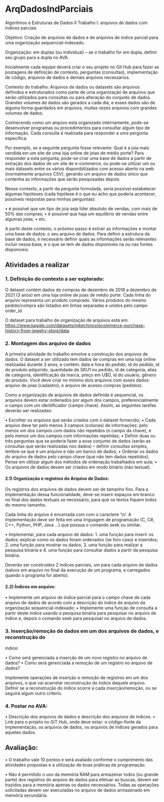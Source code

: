 # ArqDadosIndParciais
Algoritmos e Estruturas de Dados II
Trabalho I: arquivos de dados com índices parciais

Objetivo: Criação de arquivos de dados e de arquivos de índice parcial para uma organização
sequencial-indexado.

Organização: em duplas (ou individual) – se o trabalho for em dupla, definir seu grupo para a 
dupla no AVA.

Inicialmente cada equipe deverá criar o seu projeto no Git Hub para fazer as postagens de
definição de contexto, perguntas (consultas), implementação de código, arquivos de dados e
demais arquivos necessários.

Contexto do trabalho:
Arquivos de dados ou datasets são arquivos definidos e estruturados como parte de uma
organização de arquivos que serão utilizados para consultas ou para alteração do conjunto de
dados. Grandes volumes de dados são gerados a cada dia, e esses dados são de alguma forma
guardados em arquivos, muitas vezes arquivos com grandes volumes de dados.

Conhecendo como um arquivo está organizado internamente, pode-se desenvolver programas ou
procedimentos para consultar algum tipo de informação. Cada consulta é realizada para
responder a uma pergunta específica:

Por exemplo, se a seguinte pergunta fosse relevante: Qual é a joia mais vendida em um
site de uma loja online de joias de médio porte? Para responder a esta pergunta, pode-se criar
uma base de dados a partir de extração dos dados de um site de e-commerce, ou pode-se utilizar
um ou mais datasets entre os vários disponibilizados com acesso aberto na web (normalmente
arquivos CSV), gerando um arquivo de dados único que contenha as informações que serão
pesquisadas depois.

Nesse contexto, a partir da pergunta formulada, seria possível estabelecer algumas hipóteses
(cada hipótese é o que eu acho que poderia acontecer, possíveis respostas para minhas
perguntas):

• é possível que um tipo de joia seja líder absoluto de vendas, com mais de 50% das
compras;
• é possível que haja um equilíbrio de vendas entre algumas joias;
• etc.

A partir deste contexto, o próximo passo é extrair as informações e montar uma base de dados: o
seu arquivo de dados. Para definir a estrutura da base de dados, é necessário definir quais as
informações serão relevantes incluir nessa base, e o que se tem de dados disponíveis na ou nas
fontes disponíveis. 

## Atividades a realizar

### 1. Definição do contexto a ser explorado:

O dataset contém dados de compras de dezembro de 2018 a dezembro de 2021 (3 anos) em uma
loja online de joias de médio porte. Cada linha do arquivo representa um produto comprado.
Vários produtos do mesmo pedido/compra são listados em linhas separadas e unidos pelo campo
order_id.

O dataset para trabalho de organização de arquivos está em:
https://www.kaggle.com/datasets/mkechinov/ecommerce-purchase-history-from-jewelry-store/data

### 2. Montagem dos arquivo de dados
A primeira atividade do trabalho envolve a construção dos arquivos de dados. O dataset a ser
utilizado tem dados de compras em uma loja online realizadas durante 3 anos, e contém: data e
hora do pedido, id do pedido, id do produto adquirido, quantidade de SKU1
 no pedido, id de
categoria, alias de categoria, identificação da marca, preço em U$D, id do usuário, gênero do
produto. Você deve criar no mínimo dois arquivos com esses dados: arquivo de joias
(cadastro), e arquivo de acesso compras (pedidos).

Como a organização de arquivos de dados definida é sequencial, os arquivos devem estar
ordenados por algum dos campos, preferencialmente o campo com um identificador (campo
chave). Assim, as seguintes tarefas deverão ser realizadas:

• Escolher os arquivos que serão criados com o dataset fornecido;
• Cada arquivo deve ter pelo menos 3 campos (colunas) de informações: pelo menos um dos campos com dados não repetidos (o campo da chave), e pelo menos um dos campos com informações repetidas;
• Definir duas ou três perguntas que se poderia fazer a esse conjunto de dados (serão as consultas que serão realizadas nos dados) – definir consultas simples, lembre-se que é um arquivo e não um banco de dados;
• Ordenar os dados do arquivo de dados pelo campo chave (que não tem dados repetidos). Pense em utilizar algum dos métodos de ordenação trabalhados em aula;
• Os arquivos de dados devem ser criados em modo binário (não textual).

#### 2.1) Organização e registros do Arquivo de Dados:

Os registros dos arquivos de dados devem ser de tamanho fixo. Para a implementação dessa
funcionalidade, deve-se inserir espaços em branco no final dos dados textuais se necessário, para
que os textos fiquem todos do mesmo tamanho.

Cada linha do arquivo é encerrada com com o caractere ‘\n’. A implementação deve ser feita em
uma linguagem de programação (C, C#, C++, Python, PHP, Java ...) que possua o comando seek
ou similar.

• Implementar, para cada arquivo de dados:
    1. uma função para inserir os dados: explicar como os dados foram ordenados (se foro caso) e inseridos;
    2. uma função para mostrar os dados,
    3. uma função para realizar a pesquisa binária e
    4. uma função para consultar dados a partir da pesquisa binária.

Deverão ser construídos 2 índices parciais, um para cada arquivo de dados (salvos em arquivo
no final da execução de um programa, e carregados quando o programa for aberto).

#### 2.2) Índices em arquivo:

• Implemente um arquivo de índice parcial para o campo chave de cada arquivo de dados
de acordo com a descrição do índice de arquivo da organização sequencial-indexado;
• Implemente uma função de consulta a partir deste índice usando a pesquisa binária
para pesquisar no arquivo de índice e, depois o comando seek para pesquisar no arquivo
de dados.

### 3. Inserção/remoção de dados em um dos arquivos de dados, e reconstrução do
índice:

• Como será gerenciada a inserção de um novo registro no arquivo de dados?
• Como será gerenciada a remoção de um registro no arquivo de dados?

Implemente operações de inserção e remoção de registros em um dos arquivos, o que vai
acarretar reconstrução do índice daquele arquivo. Definir se a reconstrução do índice ocorre a
cada inserção/remoção, ou se seguirá algum outro critério.

### 4. Postar no AVA:

• Descrição dos arquivos de dados e descrição dos arquivos de índices.
• Link para o projeto no GiT Hub, onde deve estar: o código-fonte da implementação, os arquivos de dados, os arquivos de índices gerados para aqueles dados.

## Avaliação:

• O trabalho vale 10 pontos e será avaliado conforme o cumprimento das atividades propostas e a utilização de boas práticas de programação.

• Não é permitido o uso da memória RAM para armazenar todos (ou grande parte) dos registros do arquivo de dados para efetuar as buscas, devem ser trazidos para a memória apenas os dados necessários. Todas as operações solicitadas devem ser executadas no arquivo de dados armazenado em memória secundária.
